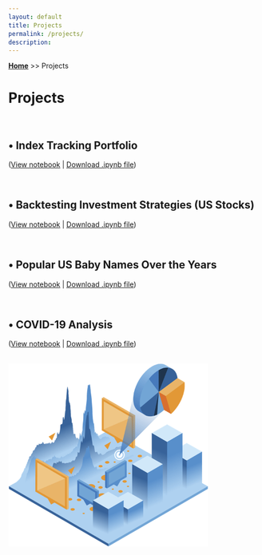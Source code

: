 ```yaml
---
layout: default
title: Projects
permalink: /projects/
description: 
---
```

**[Home](../)** >> Projects
# Projects

<br>

## • Index Tracking Portfolio 
(<a href="../popular_us_baby_names.html" target="_blank"><u>View notebook</u></a> \| <a href="#"><u>Download .ipynb file</u></a>)

<br>

## • Backtesting Investment Strategies (US Stocks)
(<a href="#" target="_blank"><u>View notebook</u></a> \| <a href="#"><u>Download .ipynb file</u></a>)

<br>

## • Popular US Baby Names Over the Years
(<a href="#" target="_blank"><u>View notebook</u></a> \| <a href="#"><u>Download .ipynb file</u></a>)

<br>

## • COVID-19 Analysis  
(<a href="https://nbviewer.jupyter.org/github/xyjiang970/_notebooks/blob/main/Covid-data-analysis.ipynb" target="_blank"><u>View notebook</u></a> \| <a href="https://xyjiang970.github.io/_notebooks/Covid-data-analysis.ipynb"><u>Download .ipynb file</u></a>)

<br>

<img src="/projects/projects_page_image.png" alt="projects_page_image" width="400">
